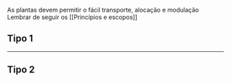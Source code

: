 As plantas devem permitir o fácil transporte, alocação e modulação
Lembrar de seguir os [[Princípios e escopos]]

## Tipo 1




---

## Tipo 2
